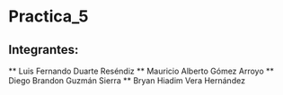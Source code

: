 # Practica_5

## Integrantes:
** Luis Fernando Duarte Reséndiz 
** Mauricio Alberto Gómez Arroyo
** Diego Brandon Guzmán Sierra
** Bryan Hiadim Vera Hernández
